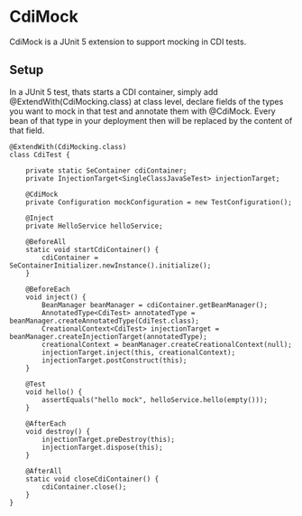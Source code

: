 # CdiMock

CdiMock is a JUnit 5 extension to support mocking in CDI tests.

## Setup

In a JUnit 5 test, thats starts a CDI container, simply add @ExtendWith(CdiMocking.class) at class level,
declare fields of the types you want to mock in that test and annotate them with @CdiMock.
Every bean of that type in your deployment then will be replaced by the content of that field.

```
@ExtendWith(CdiMocking.class)
class CdiTest {

    private static SeContainer cdiContainer;
    private InjectionTarget<SingleClassJavaSeTest> injectionTarget;

    @CdiMock
    private Configuration mockConfiguration = new TestConfiguration();

    @Inject
    private HelloService helloService;

    @BeforeAll
    static void startCdiContainer() {
        cdiContainer = SeContainerInitializer.newInstance().initialize();
    }

    @BeforeEach
    void inject() {
        BeanManager beanManager = cdiContainer.getBeanManager();
        AnnotatedType<CdiTest> annotatedType = beanManager.createAnnotatedType(CdiTest.class);
        CreationalContext<CdiTest> injectionTarget = beanManager.createInjectionTarget(annotatedType);
        creationalContext = beanManager.createCreationalContext(null);
        injectionTarget.inject(this, creationalContext);
        injectionTarget.postConstruct(this);
    }

    @Test
    void hello() {
        assertEquals("hello mock", helloService.hello(empty()));
    }

    @AfterEach
    void destroy() {
        injectionTarget.preDestroy(this);
        injectionTarget.dispose(this);
    }

    @AfterAll
    static void closeCdiContainer() {
        cdiContainer.close();
    }
}
```

